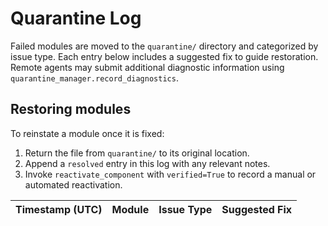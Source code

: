 # Quarantine Log

Failed modules are moved to the `quarantine/` directory and categorized by
issue type. Each entry below includes a suggested fix to guide restoration.
Remote agents may submit additional diagnostic information using
`quarantine_manager.record_diagnostics`.

## Restoring modules

To reinstate a module once it is fixed:

1. Return the file from `quarantine/` to its original location.
2. Append a `resolved` entry in this log with any relevant notes.
3. Invoke `reactivate_component` with `verified=True` to record a manual or
   automated reactivation.

| Timestamp (UTC) | Module | Issue Type | Suggested Fix |
|-----------------|--------|------------|---------------|
